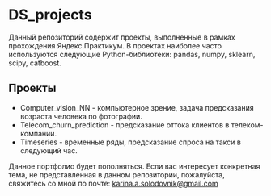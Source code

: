 # DS_projects

Данный репозиторий содержит проекты, выполненные в рамках прохождения Яндекс.Практикум. 
В проектах наиболее часто используются следующие Python-библиотеки: pandas, numpy, sklearn, scipy, catboost. 

## Проекты 
- Computer_vision_NN - компьютерное зрение, задача предсказания возраста человека по фотографии. 
- Telecom_churn_prediction - предсказание оттока клиентов в телеком-компании. 
- Timeseries - временные ряды, предсказание спроса на такси в следующий час. 

Данное портфолио будет пополняться. Если вас интересует конкретная тема, не представленная в данном репозитории, пожалуйста, свяжитесь со мной по почте: karina.a.solodovnik@gmail.com
